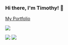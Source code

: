 ### Hi there, I'm Timothy! 👋

[My Portfolio](https://timneam-portfolio.vercel.app/)

![](http://github-profile-summary-cards.vercel.app/api/cards/profile-details?username=timneam&theme=nightowl)

![](http://github-profile-summary-cards.vercel.app/api/cards/repos-per-language?username=timneam&theme=nightowl) ![](http://github-profile-summary-cards.vercel.app/api/cards/most-commit-language?username=timneam&theme=nightowl)




<!--
**timneam/timneam** is a ✨ _special_ ✨ repository because its `README.md` (this file) appears on your GitHub profile.

Here are some ideas to get you started:

- 🔭 I’m currently working on ...
- 🌱 I’m currently learning ...
- 👯 I’m looking to collaborate on ...
- 🤔 I’m looking for help with ...
- 💬 Ask me about ...
- 📫 How to reach me: ...
- 😄 Pronouns: ...
- ⚡ Fun fact: ...
-->
